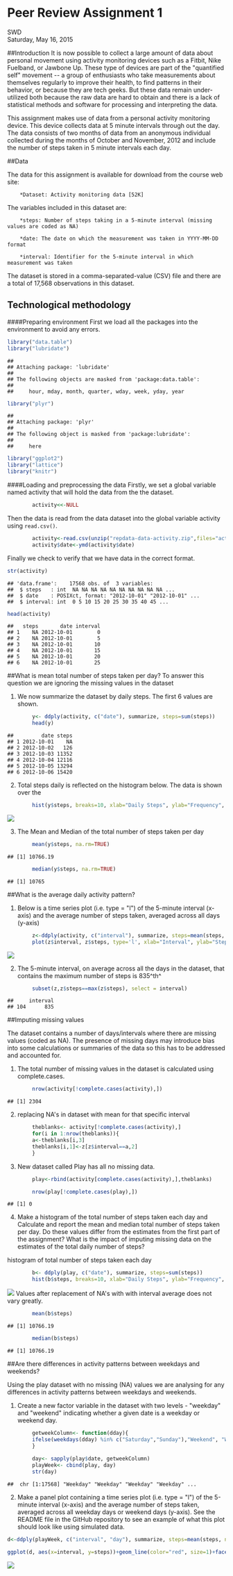 # Peer Review Assignment 1
SWD  
Saturday, May 16, 2015  

##Introduction
It is now possible to collect a large amount of data about personal movement using activity monitoring devices such as a Fitbit, Nike Fuelband, or Jawbone Up. These type of devices are part of the "quantified self" movement -- a group of enthusiasts who take measurements about themselves regularly to improve their health, to find patterns in their behavior, or because they are tech geeks. But these data remain under-utilized both because the raw data are hard to obtain and there is a lack of statistical methods and software for processing and interpreting the data.

This assignment makes use of data from a personal activity monitoring device. This device collects data at 5 minute intervals through out the day. The data consists of two months of data from an anonymous individual collected during the months of October and November, 2012 and include the number of steps taken in 5 minute intervals each day.


##Data

The data for this assignment is available for download from the course web site:

        *Dataset: Activity monitoring data [52K]

The variables included in this dataset are:

        *steps: Number of steps taking in a 5-minute interval (missing values are coded as NA)

        *date: The date on which the measurement was taken in YYYY-MM-DD format

        *interval: Identifier for the 5-minute interval in which measurement was taken

The dataset is stored in a comma-separated-value (CSV) file and there are a total of 17,568 observations in this dataset.

## Technological methodology
####Preparing environment
First we load all the packages into the environment to avoid any errors. 

```r
library("data.table")
library("lubridate")
```

```
## 
## Attaching package: 'lubridate'
## 
## The following objects are masked from 'package:data.table':
## 
##     hour, mday, month, quarter, wday, week, yday, year
```

```r
library("plyr")
```

```
## 
## Attaching package: 'plyr'
## 
## The following object is masked from 'package:lubridate':
## 
##     here
```

```r
library("ggplot2")
library("lattice")
library("knitr")
```

####Loading and preprocessing the data
Firstly, we set a global variable named activity that will hold the data from the the dataset.  

```r
        activity<<-NULL  
```

Then the data is read from the data dataset into the global variable activity using `read.csv()`.


```r
        activity<-read.csv(unzip("repdata-data-activity.zip",files="activity.csv"))
        activity$date<-ymd(activity$date)
```

Finally we check to verify that we have data in the correct format. 


```r
str(activity)
```

```
## 'data.frame':	17568 obs. of  3 variables:
##  $ steps   : int  NA NA NA NA NA NA NA NA NA NA ...
##  $ date    : POSIXct, format: "2012-10-01" "2012-10-01" ...
##  $ interval: int  0 5 10 15 20 25 30 35 40 45 ...
```

```r
head(activity)
```

```
##   steps       date interval
## 1    NA 2012-10-01        0
## 2    NA 2012-10-01        5
## 3    NA 2012-10-01       10
## 4    NA 2012-10-01       15
## 5    NA 2012-10-01       20
## 6    NA 2012-10-01       25
```

##What is mean total number of steps taken per day?
To answer this question we are ignoring the missing values in the dataset

1. We now summarize the dataset by daily steps. The first 6 values are shown.


```r
        y<- ddply(activity, c("date"), summarize, steps=sum(steps))
        head(y)
```

```
##         date steps
## 1 2012-10-01    NA
## 2 2012-10-02   126
## 3 2012-10-03 11352
## 4 2012-10-04 12116
## 5 2012-10-05 13294
## 6 2012-10-06 15420
```

2. Total steps daily is reflected on the histogram below. The data is shown over the


```r
        hist(y$steps, breaks=10, xlab="Daily Steps", ylab="Frequency", main="Total Number of Steps per Day", col="red")
```

![](PA1_template_files/figure-html/unnamed-chunk-6-1.png) 

3. The Mean and Median of the total number of steps taken per day


```r
        mean(y$steps, na.rm=TRUE)
```

```
## [1] 10766.19
```

```r
        median(y$steps, na.rm=TRUE)
```

```
## [1] 10765
```

##What is the average daily activity pattern?

1. Below is a time series plot (i.e. type = "l") of the 5-minute interval (x-axis) and the average number of steps taken, averaged across all days (y-axis)

```r
        z<-ddply(activity, c("interval"), summarize, steps=mean(steps, na.rm=TRUE))
        plot(z$interval, z$steps, type='l', xlab="Interval", ylab="Steps")
```

![](PA1_template_files/figure-html/unnamed-chunk-8-1.png) 

2. The 5-minute interval, on average across all the days in the dataset, that contains the maximum number of steps is 835^th^

```r
        subset(z,z$steps==max(z$steps), select = interval)
```

```
##     interval
## 104      835
```


##Imputing missing values

The dataset contains a number of days/intervals where there are missing values (coded as NA). The presence of missing days may introduce bias into some calculations or summaries of the data so this has to be addressed and accounted for.

1. The total number of missing values in the dataset is calculated using complete.cases. 

```r
        nrow(activity[!complete.cases(activity),])
```

```
## [1] 2304
```
2. replacing NA's in dataset with mean for that specific interval


```r
        theblanks<- activity[!complete.cases(activity),]
        for(i in 1:nrow(theblanks)){
        a<-theblanks[i,3]
        theblanks[i,1]<-z[z$interval==a,2]
        }
```

3. New dataset called Play has all no missing data. 

```r
        play<-rbind(activity[complete.cases(activity),],theblanks)

        nrow(play[!complete.cases(play),])
```

```
## [1] 0
```

4. Make a histogram of the total number of steps taken each day and Calculate and report the mean and median total number of steps taken per day. Do these values differ from the estimates from the first part of the assignment? What is the impact of imputing missing data on the estimates of the total daily number of steps?

histogram of total number of steps taken each day

```r
        b<- ddply(play, c("date"), summarize, steps=sum(steps))
        hist(b$steps, breaks=10, xlab="Daily Steps", ylab="Frequency", main="Total Number of Steps per Day", col="red")
```

![](PA1_template_files/figure-html/unnamed-chunk-13-1.png) 
Values after replacement of NA's with with interval average does not vary greatly. 


```r
        mean(b$steps)
```

```
## [1] 10766.19
```

```r
        median(b$steps)
```

```
## [1] 10766.19
```


##Are there differences in activity patterns between weekdays and weekends?

Using the play dataset with no missing (NA) values we are analysing for any differences in activity patterns between weekdays and weekends. 

1. Create a new factor variable in the dataset with two levels - "weekday" and "weekend" indicating whether a given date is a weekday or weekend day.


```r
        getweekColumn<- function(dday){
        ifelse(weekdays(dday) %in% c("Saturday","Sunday"),"Weekend", "Weekday")
        }
        
        day<- sapply(play$date, getweekColumn)
        playWeek<- cbind(play, day)
        str(day)
```

```
##  chr [1:17568] "Weekday" "Weekday" "Weekday" "Weekday" ...
```

2. Make a panel plot containing a time series plot (i.e. type = "l") of the 5-minute interval (x-axis) and the average number of steps taken, averaged across all weekday days or weekend days (y-axis). See the README file in the GitHub repository to see an example of what this plot should look like using simulated data.


```r
d<-ddply(playWeek, c("interval", "day"), summarize, steps=mean(steps, na.rm=TRUE))

ggplot(d, aes(x=interval, y=steps))+geom_line(color="red", size=1)+facet_wrap(~ day, nrow=2, ncol=1)+labs(x="Intervals", y="Average Steps")+theme_bw()
```

![](PA1_template_files/figure-html/unnamed-chunk-16-1.png) 
